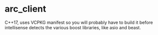 # arc_client
 
C++17, uses VCPKG manifest so you will probably have to build it before intellisense detects the various boost libraries, like asio and beast.
